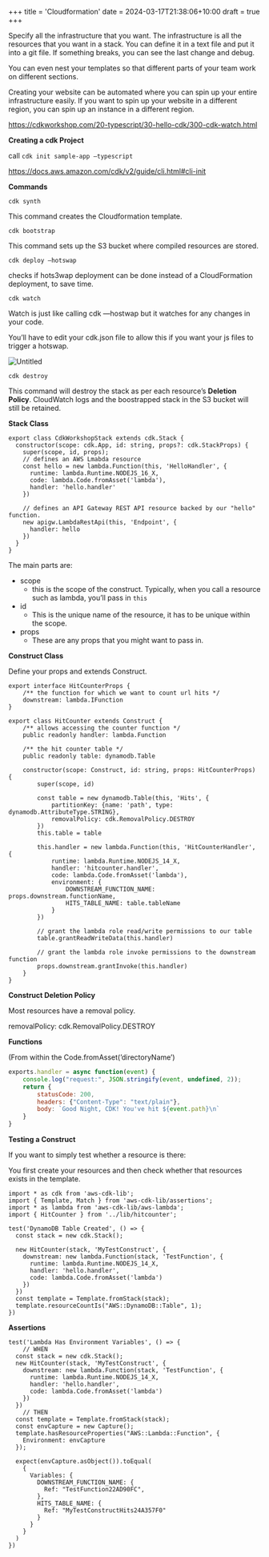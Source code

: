 +++
title = 'Cloudformation'
date = 2024-03-17T21:38:06+10:00
draft = true
+++

Specify all the infrastructure that you want. The infrastructure is all the resources that you want in a stack. You can define it in a text file and put it into a git file. If something breaks, you can see the last change and debug. 

You can even nest your templates so that different parts of your team work on different sections. 

Creating your website can be automated where you can spin up your entire infrastructure easily. If you want to spin up your website in a different region, you can spin up an instance in a different region.

https://cdkworkshop.com/20-typescript/30-hello-cdk/300-cdk-watch.html

**Creating a cdk Project**

call `cdk init sample-app —typescript`

https://docs.aws.amazon.com/cdk/v2/guide/cli.html#cli-init

**Commands**

`cdk synth`

This command creates the Cloudformation template.

`cdk bootstrap`

This command sets up the S3 bucket where compiled resources are stored.

`cdk deploy —hotswap`

checks if hots3wap deployment can be done instead of a CloudFormation deployment, to save time.

`cdk watch`

Watch is just like calling cdk —hostwap but it watches for any changes in your code.

You’ll have to edit your cdk.json file to allow this if you want your js files to trigger a hotswap.

![Untitled](https://s3-us-west-2.amazonaws.com/secure.notion-static.com/ee966ae5-ba73-4d45-86d9-a25f00e6604b/Untitled.png)

`cdk destroy`

This command will destroy the stack as per each resource’s **Deletion Policy**. CloudWatch logs and the boostrapped stack in the S3 bucket will still be retained.

**Stack Class**

```tsx
export class CdkWorkshopStack extends cdk.Stack {
  constructor(scope: cdk.App, id: string, props?: cdk.StackProps) {
    super(scope, id, props);
    // defines an AWS Lmabda resource
    const hello = new lambda.Function(this, 'HelloHandler', {
      runtime: lambda.Runtime.NODEJS_16_X,
      code: lambda.Code.fromAsset('lambda'),
      handler: 'hello.handler'
    })

    // defines an API Gateway REST API resource backed by our "hello" function.
    new apigw.LambdaRestApi(this, 'Endpoint', {
      handler: hello
    })
  }
}
```

The main  parts are:

- scope
    - this is the scope of the construct. Typically, when you call a resource such as lambda, you’ll pass in `this`
- id
    - This is the unique name of the resource, it has to be unique within the scope.
- props
    - These are any props that you might want to pass in.

**Construct Class**

Define your props and extends Construct.

```tsx
export interface HitCounterProps {
    /** the function for which we want to count url hits */
    downstream: lambda.IFunction
}

export class HitCounter extends Construct {
    /** allows accessing the counter function */
    public readonly handler: lambda.Function

    /** the hit counter table */
    public readonly table: dynamodb.Table

    constructor(scope: Construct, id: string, props: HitCounterProps) {
        super(scope, id)

        const table = new dynamodb.Table(this, 'Hits', {
            partitionKey: {name: 'path', type: dynamodb.AttributeType.STRING},
            removalPolicy: cdk.RemovalPolicy.DESTROY
        })
        this.table = table
        
        this.handler = new lambda.Function(this, 'HitCounterHandler', {
            runtime: lambda.Runtime.NODEJS_14_X,
            handler: 'hitcounter.handler',
            code: lambda.Code.fromAsset('lambda'),
            environment: {
                DOWNSTREAM_FUNCTION_NAME: props.downstream.functionName,
                HITS_TABLE_NAME: table.tableName
            }
        })

        // grant the lambda role read/write permissions to our table
        table.grantReadWriteData(this.handler)

        // grant the lambda role invoke permissions to the downstream function
        props.downstream.grantInvoke(this.handler)
    }
}
```

**Construct Deletion Policy**

Most resources have a removal policy.

removalPolicy: cdk.RemovalPolicy.DESTROY

**Functions**

(From within the Code.fromAsset(’directoryName’)

```jsx
exports.handler = async function(event) {
    console.log("request:", JSON.stringify(event, undefined, 2));
    return {
        statusCode: 200,
        headers: {"Content-Type": "text/plain"},
        body: `Good Night, CDK! You've hit ${event.path}\n`
    }
}
```

**Testing a Construct**

If you want to simply test whether a resource is there: 

You first create your resources and then check whether that resources exists in the template.

```tsx
import * as cdk from 'aws-cdk-lib';
import { Template, Match } from 'aws-cdk-lib/assertions';
import * as lambda from 'aws-cdk-lib/aws-lambda';
import { HitCounter } from '../lib/hitcounter';

test('DynamoDB Table Created', () => {
  const stack = new cdk.Stack();

  new HitCounter(stack, 'MyTestConstruct', {
    downstream: new lambda.Function(stack, 'TestFunction', {
      runtime: lambda.Runtime.NODEJS_14_X,
      handler: 'hello.handler',
      code: lambda.Code.fromAsset('lambda')
    })
  })
  const template = Template.fromStack(stack);
  template.resourceCountIs("AWS::DynamoDB::Table", 1);
})
```

**Assertions**

```tsx
test('Lambda Has Environment Variables', () => {
	// WHEN
  const stack = new cdk.Stack();
  new HitCounter(stack, 'MyTestConstruct', {
    downstream: new lambda.Function(stack, 'TestFunction', {
      runtime: lambda.Runtime.NODEJS_14_X,
      handler: 'hello.handler',
      code: lambda.Code.fromAsset('lambda')
    })
  })
	// THEN
  const template = Template.fromStack(stack);
  const envCapture = new Capture();
  template.hasResourceProperties("AWS::Lambda::Function", {
    Environment: envCapture
  });

  expect(envCapture.asObject()).toEqual(
    {
      Variables: {
        DOWNSTREAM_FUNCTION_NAME: {
          Ref: "TestFunction22AD90FC",
        },
        HITS_TABLE_NAME: {
          Ref: "MyTestConstructHits24A357F0"
        }
      }
    }
  )
})
```